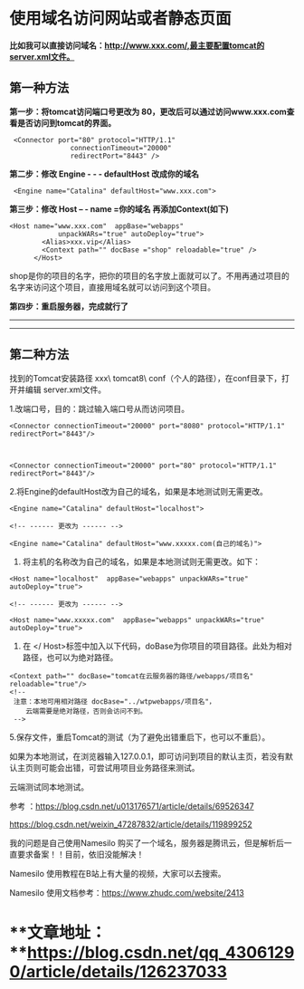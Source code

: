# 使用域名访问网站或者静态页面
**比如我可以直接访问域名：http://www.xxx.com/,最主要配置tomcat的server.xml文件。**

## 第一种方法

**第一步：将tomcat访问端口号更改为 80，更改后可以通过访问www.xxx.com查看是否访问到tomcat的界面。**

```
 <Connector port="80" protocol="HTTP/1.1"
               connectionTimeout="20000"
               redirectPort="8443" />

```

**第二步：修改 Engine - - - defaultHost 改成你的域名**

```
 <Engine name="Catalina" defaultHost="www.xxx.com">

```

**第三步：修改 Host – - name =你的域名 再添加Context(如下)**

```
<Host name="www.xxx.com"  appBase="webapps"
            unpackWARs="true" autoDeploy="true">
		<Alias>xxx.vip</Alias>			
		<Context path="" docBase ="shop" reloadable="true" />        
      </Host>

```

shop是你的项目的名字，把你的项目的名字放上面就可以了。不用再通过项目的名字来访问这个项目，直接用域名就可以访问到这个项目。

**第四步：重启服务器，完成就行了**

---


---


## **第二种方法**

找到的Tomcat安装路径 xxx\ tomcat8\ conf（个人的路径），在conf目录下，打开并编辑 server.xml文件。

1.改端口号，目的：跳过输入端口号从而访问项目。

```
<Connector connectionTimeout="20000" port="8080" protocol="HTTP/1.1" redirectPort="8443"/>



<Connector connectionTimeout="20000" port="80" protocol="HTTP/1.1" redirectPort="8443"/>

```

2.将Engine的defaultHost改为自己的域名，如果是本地测试则无需更改。

```
<Engine name="Catalina" defaultHost="localhost">

<!-- ------ 更改为 ------ -->

<Engine name="Catalina" defaultHost="www.xxxxx.com(自己的域名)">

```
1. 将主机的名称改为自己的域名，如果是本地测试则无需更改。如下：
```
<Host name="localhost"  appBase="webapps" unpackWARs="true" autoDeploy="true">

<!-- ------ 更改为 ------ -->

<Host name="www.xxxxx.com"  appBase="webapps" unpackWARs="true" autoDeploy="true">

```
1. 在 </ Host>标签中加入以下代码，doBase为你项目的项目路径。此处为相对路径，也可以为绝对路径。
```
<Context path="" docBase="tomcat在云服务器的路径/webapps/项目名" reloadable="true"/>
<!--
 注意：本地可用相对路径 docBase="../wtpwebapps/项目名"，
    云端需要是绝对路径，否则会访问不到。
 -->

```

5.保存文件，重启Tomcat的测试（为了避免出错重启下，也可以不重启）。

如果为本地测试，在浏览器输入127.0.0.1，即可访问到项目的默认主页，若没有默认主页则可能会出错，可尝试用项目业务路径来测试。

云端测试同本地测试。

参考 ：https://blog.csdn.net/u013176571/article/details/69526347

https://blog.csdn.net/weixin_47287832/article/details/119899252

>  
 我的问题是自己使用Namesilo 购买了一个域名，服务器是腾讯云，但是解析后一直要求备案！！目前，依旧没能解决！ 


Namesilo 使用教程在B站上有大量的视频，大家可以去搜索。

Namesilo 使用文档参考：https://www.zhudc.com/website/2413</a>
# **文章地址： **https://blog.csdn.net/qq_43061290/article/details/126237033